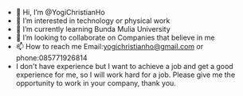 - 👋 Hi, I’m @YogiChristianHo
- 👀 I’m interested in technology or physical work
- 🌱 I’m currently learning Bunda Mulia University 
- 💞️ I’m looking to collaborate on Companies that believe in me 
- 📫 How to reach me Email:yogichristianho@gmail.com or phone:085771926814
-  I don't have experience but I want to achieve a job and get a good experience for me, so I will work hard for a job. Please give me the opportunity to work in your company, thank you.



<!---
YogiChristianHo/YogiChristianHo is a ✨ special ✨ repository because its `README.md` (this file) appears on your GitHub profile.
You can click the Preview link to take a look at your changes.
--->
